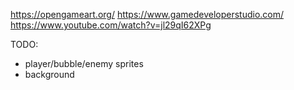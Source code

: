 https://opengameart.org/
https://www.gamedeveloperstudio.com/
https://www.youtube.com/watch?v=jl29qI62XPg

TODO: 
* player/bubble/enemy sprites
* background


